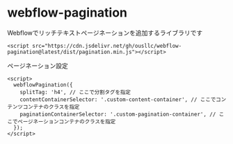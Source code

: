 # webflow-pagination
Webflowでリッチテキストページネーションを追加するライブラリです
```
<script src="https://cdn.jsdelivr.net/gh/ousllc/webflow-pagination@latest/dist/pagination.min.js"></script>
```

ページネーション設定
```
<script>
  webflowPagination({
    splitTag: 'h4', // ここで分割タグを指定
    contentContainerSelector: '.custom-content-container', // ここでコンテンツコンテナのクラスを指定
    paginationContainerSelector: '.custom-pagination-container', // ここでページネーションコンテナのクラスを指定
  });
</script>
```